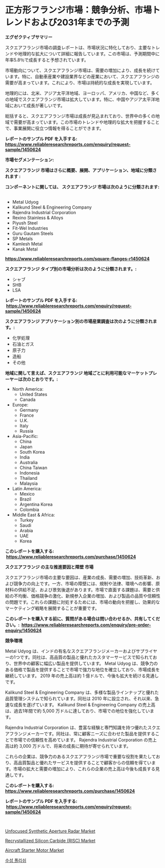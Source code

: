<p><h1>正方形フランジ市場：競争分析、市場トレンドおよび2031年までの予測</h1></p><p><strong>エグゼクティブサマリー</strong></p>
<p><p>スクエアフランジ市場の調査レポートは、市場状況に特化しており、主要なトレンドや地理的な拡大について詳細に報告しています。この市場は、予測期間中に年率5.8％で成長すると予想されています。</p><p>市場動向について、スクエアフランジ市場は、需要の増加により、成長を続けています。特に、自動車産業や建設業界などの産業において、スクエアフランジの需要が高まっています。これにより、市場は持続的な成長を実現しています。</p><p>地理的には、北米、アジア太平洋地域、ヨーロッパ、アメリカ、中国など、多くの地域でスクエアフランジ市場は拡大しています。特に、中国やアジア太平洋地域において成長が著しいです。</p><p>総括すると、スクエアフランジ市場は成長が見込まれており、世界中の多くの地域で需要が高まっています。この市場のトレンドや地理的な拡大を把握することで、事業展開に役立つ情報を得ることができます。</p></p>
<p><strong>レポートのサンプル PDF を入手する: <a href="https://www.reliableresearchreports.com/enquiry/request-sample/1450624">https://www.reliableresearchreports.com/enquiry/request-sample/1450624</a></strong></p>
<p><strong>市場セグメンテーション:</strong></p>
<p><strong> スクエアフランジ 市場はさらに概要、展開、アプリケーション、地域に分類されます :</strong></p>
<p><strong>コンポーネントに関しては、 スクエアフランジ 市場は次のように分類されます: &nbsp;</strong></p>
<p><ul><li>Metal Udyog</li><li>Kalikund Steel & Engineering Company</li><li>Rajendra Industrial Corporation</li><li>Rexino Stainless & Alloys</li><li>Piyush Steel</li><li>Fit-Wel Industries</li><li>Guru Gautam Steels</li><li>SP Metals</li><li>Kamlesh Metal</li><li>Kanak Metal</li></ul></p>
<p><strong><a href="https://www.reliableresearchreports.com/square-flanges-r1450624">https://www.reliableresearchreports.com/square-flanges-r1450624</a></strong></p>
<p><strong> スクエアフランジ タイプ別の市場分析は次のように分類されます。:</strong></p>
<p><ul><li>シャブ</li><li>SHB</li><li>LSA</li></ul></p>
<p><strong>レポートのサンプル PDF を入手する: &nbsp;<a href="https://www.reliableresearchreports.com/enquiry/request-sample/1450624">https://www.reliableresearchreports.com/enquiry/request-sample/1450624</a></strong></p>
<p><strong> スクエアフランジ アプリケーション別の市場産業調査は次のように分類されます。:</strong></p>
<p><ul><li>化学処理</li><li>石油とガス</li><li>原子力</li><li>造船</li><li>その他</li></ul></p>
<p><strong>地域に関して言えば、スクエアフランジ 地域ごとに利用可能なマーケットプレーヤーは次のとおりです。:</strong></p>
<p><ul>
    <li>
        North America:
        <ul>
            <li>United States</li>
            <li>Canada</li>
        </ul>
    </li>
    <li>
        Europe:
        <ul>
            <li>Germany</li>
            <li>France</li>
            <li>U.K.</li>
            <li>Italy</li>
            <li>Russia</li>
        </ul>
    </li>
    <li>
        Asia-Pacific:
        <ul>
            <li>China</li>
            <li>Japan</li>
            <li>South Korea</li>
            <li>India</li>
            <li>Australia</li>
            <li>China Taiwan</li>
            <li>Indonesia</li>
            <li>Thailand</li>
            <li>Malaysia</li>
        </ul>
    </li>
    <li>
        Latin America:
        <ul>
            <li>Mexico</li>
            <li>Brazil</li>
            <li>Argentina Korea</li>
            <li>Colombia</li>
        </ul>
    </li>
    <li>
        Middle East & Africa:
        <ul>
            <li>Turkey</li>
            <li>Saudi</li>
            <li>Arabia</li>
            <li>UAE</li>
            <li>Korea</li>
        </ul>
    </li>
    </ul></p>
<p><strong>このレポートを購入する: &nbsp;<a href="https://www.reliableresearchreports.com/purchase/1450624">https://www.reliableresearchreports.com/purchase/1450624</a></strong></p>
<p><strong>スクエアフランジ の主な推進要因と障壁 市場</strong></p>
<p><p>スクエアフランジ市場の主要な要因は、産業の成長、需要の増加、技術革新、および競争力の向上です。一方、市場の障壁には、規制や法律、環境への影響、原材料の供給不足、および景気後退があります。市場で直面する課題は、需要と供給の不均衡、価格競争の激化、新規参入企業の増加、および製品の品質や信頼性の問題です。これらの課題に対処するためには、市場の動向を把握し、効果的なマーケティング戦略を展開することが重要です。</p></p>
<p><strong>このレポートを購入する前に、質問がある場合は問い合わせるか、共有してください。:&nbsp; <a href="https://www.reliableresearchreports.com/enquiry/pre-order-enquiry/1450624">https://www.reliableresearchreports.com/enquiry/pre-order-enquiry/1450624</a></strong></p>
<p><strong>競争環境</strong></p>
<p><p>Metal Udyog は、インドの有名なスクエアフランジメーカーおよびサプライヤーの1つです。同社は、高品質の製品と優れたカスタマーサービスで知られており、世界中の顧客に幅広い製品を提供しています。 Metal Udyog は、競争力のある価格で製品を提供することで市場で強力な地位を確立しており、市場成長を継続しています。 2019 年の売上高は約 1 億ドルで、今後も拡大を続ける見通しです。</p><p>Kalikund Steel & Engineering Company は、多様な製品ラインナップと優れた品質管理システムで知られています。同社は 2010 年に設立され、それ以来、急速な成長を遂げています。 Kalikund Steel & Engineering Company の売上高は、過去1年間で約 5,000 万ドルに達しており、市場での地位を強化しています。</p><p>Rajendra Industrial Corporation は、豊富な経験と専門知識を持つ優れたスクエアフランジメーカーです。同社は、常に顧客ニーズに合わせた製品を提供することで市場での信頼性を高めています。 Rajendra Industrial Corporation の売上高は約 3,000 万ドルで、将来の成長に期待が寄せられています。</p><p>これらの企業は、競争力のあるスクエアフランジ市場で重要な役割を果たしており、高品質製品と優れたサービスを提供することで顧客からの信頼を得ています。市場の拡大と需要の増加により、これらの企業の売上高は今後も成長する見通しです。</p></p>
<p><strong>このレポートを購入する: &nbsp; <a href="https://www.reliableresearchreports.com/purchase/1450624">https://www.reliableresearchreports.com/purchase/1450624</a></strong></p>
<p><strong>レポートのサンプル PDF を入手する: &nbsp;<a href="https://www.reliableresearchreports.com/enquiry/request-sample/1450624">https://www.reliableresearchreports.com/enquiry/request-sample/1450624</a></strong><strong></strong></p>
<p>&nbsp;</p>
<p><p><a href="https://github.com/Alonsoolds3wq1d81czn8rbol/Market-Research-Report-List-1/blob/main/unfocused-synthetic-aperture-radar-market.md">Unfocused Synthetic Aperture Radar Market</a></p><p><a href="https://www.linkedin.com/pulse/recrystallized-silicon-carbide-risc-market-provides-detailed-e0odf?trackingId=NwOFdiTuV0uWxRv76dR0yw%3D%3D">Recrystallized Silicon Carbide (RISC) Market</a></p><p><a href="https://www.linkedin.com/pulse/aircraft-starter-motor-market-size-examines-its-scope-primary-jv5zf?trackingId=hvWnLwRgwyZShSvhlBb5Ow%3D%3D">Aircraft Starter Motor Market</a></p><p><a href="https://github.com/iansanftyord09878/Market-Research-Report-List-1/blob/main/167782218912.md">수성 폴리쉬</a></p></p>